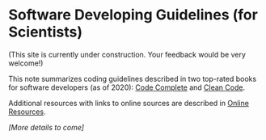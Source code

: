 # Software Developing Guidelines (for Scientists)

(This site is currently under construction. Your feedback would be very welcome!)

This note summarizes coding guidelines described in two top-rated books for software developers (as of 2020): [Code Complete](https://smile.amazon.com/Code-Complete-Practical-Handbook-Construction/dp/0735619670?sa-no-redirect=1) and [Clean Code](https://smile.amazon.com/Clean-Code-Handbook-Software-Craftsmanship/dp/0132350882/ref=sr_1_3?dchild=1&keywords=clean+code&qid=1599607285&sr=8-3).

Additional resources with links to online sources are described in [Online Resources](online_resources/tools.md).

_[More details to come]_
